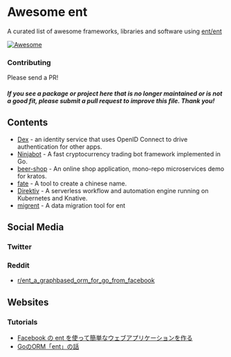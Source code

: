 # Awesome ent
A curated list of awesome frameworks, libraries and software using [ent/ent](https://entgo.io/)

[![Awesome](https://cdn.rawgit.com/sindresorhus/awesome/d7305f38d29fed78fa85652e3a63e154dd8e8829/media/badge.svg)](https://github.com/sindresorhus/awesome)

### Contributing

Please send a PR!

#### *If you see a package or project here that is no longer maintained or is not a good fit, please submit a pull request to improve this file. Thank you!*

## Contents

* [Dex](https://github.com/dexidp/dex) - an identity service that uses OpenID Connect to drive authentication for other apps.
* [Ninjabot](https://github.com/rodrigo-brito/ninjabot) - A fast cryptocurrency trading bot framework implemented in Go.
* [beer-shop](https://github.com/go-kratos/beer-shop) - An online shop application, mono-repo microservices demo for kratos.
* [fate](https://github.com/godcong/fate) - A tool to create a chinese name.
* [Direktiv](https://github.com/vorteil/direktiv) - A serverless workflow and automation engine running on Kubernetes and Knative.
* [migrent](https://github.com/dakimura/migrent) - A data migration tool for ent

## Social Media
### Twitter

### Reddit
 * [r/ent_a_graphbased_orm_for_go_from_facebook](https://www.reddit.com/r/golang/comments/gem8el/ent_a_graphbased_orm_for_go_from_facebook/)

## Websites


### Tutorials
* [Facebook の ent を使って簡単なウェブアプリケーションを作る](https://zenn.dev/mattn/articles/c08072b42f7a5cdcd749)
* [GoのORM「ent」の話](https://zenn.dev/masamiki/articles/83a8db3f132fcb1c48f0)

